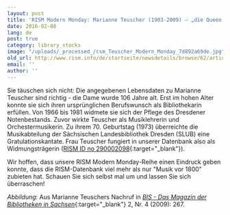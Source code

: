 ```yaml
---
layout: post
title: 'RISM Modern Monday: Marianne Teuscher (1903-2009) – „die Queen Mum der Musikabteilung“'
date: 2016-02-08
lang: de
post: true
category: library_stocks
image: "/uploads/_processed_/csm_Teuscher_Modern_Monday_7d892a69de.jpg"
old_url: http://www.rism.info/de/startseite/newsdetails/browse/62/article/64/rism-modern-monday-marianne-teuscher-1903-2009-the-queen-mum-of-the-music-department.html
email: ''
author: ''
---
```



Sie täuschen sich nicht: Die angegebenen Lebensdaten zu Marianne Teuscher sind richtig - die Dame wurde 106 Jahre alt. Erst im hohen Alter konnte sie sich ihren ursprünglichen Berufswunsch als Bibliothekarin erfüllen. Von 1966 bis 1981 widmete sie sich der Pflege des Dresdener Notenbestands. Zuvor wirkte Teuscher als Musiklehrerin und Orchestermusikerin. Zu ihrem 70. Geburtstag (1973) überreichte die Musikabteilung der Sächsischen Landesbibliothek Dresden (SLUB) eine Gratulationskantate. Frau Teuscher fungiert in unserer Datenbank also als Widmungsträgerin ([RISM ID no 290002098](https://opac.rism.info/search?id=290002098){:target="_blank"}).

Wir hoffen, dass unsere RISM Modern Monday-Reihe einen Eindruck geben konnte, dass die RISM-Datenbank viel mehr als nur "Musik vor 1800" zubieten hat. Schauen Sie sich selbst mal um und lassen Sie sich überraschen!


_Abbildung_: Aus Marianne Teuschers Nachruf in [_BIS - Das Magazin der Bibliotheken in Sachsen_](http://www.qucosa.de/fileadmin/data/qucosa/documents/2572/267.pdf){:target="_blank"} 2, Nr. 4 (2009): 267.



<script type="text/javascript">var switchTo5x=true;</script><script type="text/javascript" src="http://w.sharethis.com/button/buttons.js"></script><script type="text/javascript">stLight.options({publisher: "9b601438-1ce1-49d8-bfd7-9cff5df54c17", doNotHash: false, doNotCopy: false, hashAddressBar: false});</script>